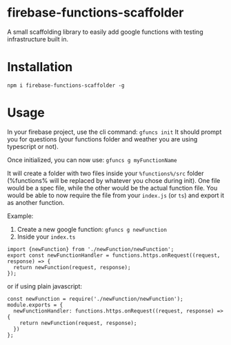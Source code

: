 # firebase-functions-scaffolder
A small scaffolding library to easily add google functions with testing infrastructure built in.
# Installation
`npm i firebase-functions-scaffolder -g`
# Usage
In your firebase project, use the cli command: `gfuncs init`
It should prompt you for questions (your functions folder and weather you are using typescript or not).

Once initialized, you can now use:
`gfuncs g myFunctionName`

It will create a folder with two files inside your `%functions%/src` folder (%functions% will be replaced by whatever you chose during init). One file would be a spec file, while the other would be the actual function file.
You would be able to now require the file from your `index.js` (or `ts`) and export it as another function.

Example:
1) Create a new google function: `gfuncs g newFunction`
2) Inside your `index.ts`
```
import {newFunction} from './newFunction/newFunction';
export const newFunctionHandler = functions.https.onRequest((request, response) => {
  return newFunction(request, response);
});
```
or if using plain javascript:
```
const newFunction = require('./newFunction/newFunction');
module.exports = {
  newFunctionHandler: functions.https.onRequest((request, response) => {
    return newFunction(request, response);
  })
};
```
